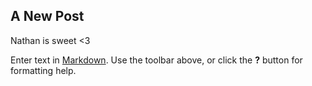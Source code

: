 ## A New Post

Nathan is sweet <3 

Enter text in [Markdown](http://daringfireball.net/projects/markdown/). Use the toolbar above, or click the **?** button for formatting help.
